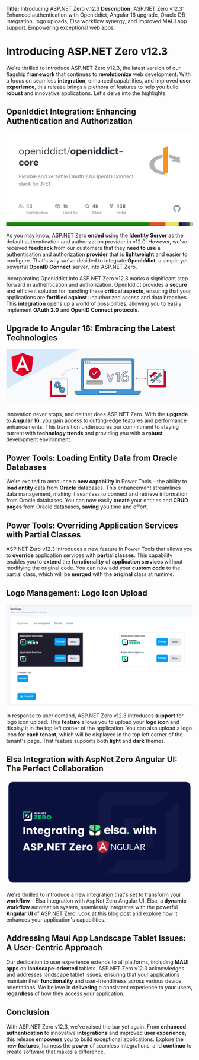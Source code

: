**Title:** Introducing ASP.NET Zero v.12.3
**Description:** ASP.NET Zero v12.3: Enhanced authentication with OpenIddict, Angular 16 upgrade, Oracle DB integration, logo uploads, Elsa workflow synergy, and improved MAUI app support. Empowering exceptional web apps.

# Introducing ASP.NET Zero v12.3

We're thrilled to introduce ASP.NET Zero v12.3, the latest version of our flagship **framework** that continues to **revolutionize** web development. With a focus on seamless **integration**, enhanced capabilities, and improved **user experience**, this release brings a plethora of features to help you build **robust** and innovative applications. Let's delve into the highlights:

## OpenIddict Integration: Enhancing Authentication and Authorization

![OpenIddict](images/blog/openiddict-core.png)

As you may know, ASP.NET Zero **ended** using the **Identity Server** as the default authentication and authorization provider in v12.0. However, we've received **feedback** from our customers that they **need to use** a authentication and authorization **provider** that is **lightweight** and easier to configure. That's why we've decided to integrate **OpenIddict**, a simple yet powerful **OpenID Connect** server, into ASP.NET Zero.

Incorporating OpenIddict into ASP.NET Zero v12.3 marks a significant step forward in authentication and authorization. OpenIddict provides a **secure** and efficient solution for handling these **critical aspects**, ensuring that your applications are **fortified against** unauthorized access and data breaches. This **integration** opens up a world of possibilities, allowing you to easily implement **OAuth 2.0** and **OpenID Connect protocols**.

## Upgrade to Angular 16: Embracing the Latest Technologies

![Angular 16](images/blog/angular16.webp)

Innovation never stops, and neither does ASP.NET Zero. With the **upgrade** to **Angular 16**, you gain access to cutting-edge features and performance enhancements. This transition underscores our commitment to staying current with **technology trends** and providing you with a **robust** development environment.

## Power Tools: Loading Entity Data from Oracle Databases

We're excited to announce a **new capability** in Power Tools – the ability to **load entity** data from **Oracle** databases. This enhancement streamlines data management, making it seamless to connect and retrieve information from Oracle databases. You can now easily **create** your entities and **CRUD pages** from Oracle databases, **saving** you time and effort.

## Power Tools: Overriding Application Services with Partial Classes

ASP.NET Zero v12.3 introduces a new feature in Power Tools that allows you to **override** application services with **partial classes**. This capability enables you to **extend** the **functionality** of **application services** without modifying the original code. You can now add your **custom code** to the partial class, which will be **merged** with the **original** class at runtime.

## Logo Management: Logo Icon Upload

![Logo Icon Upload](images/blog/upload-logo-icon-aspnetzero.png)

In response to user demand, ASP.NET Zero v12.3 introduces **support** for logo icon upload. This **feature** allows you to upload your **logo icon** and display it in the top left corner of the application. You can also upload a logo icon for **each tenant**, which will be displayed in the top left corner of the tenant's page. That feature supports both **light** and **dark** themes.

## Elsa Integration with AspNet Zero Angular UI: The Perfect Collaboration

![Elsa](images/blog/integrating-elsa-with-asp.net-zero-angular.png)

We're thrilled to introduce a new integration that's set to transform your **workflow** – Elsa integration with AspNet Zero Angular UI. Elsa, a **dynamic workflow** automation system, seamlessly integrates with the powerful **Angular UI** of ASP.NET Zero. Look at this [blog post](https://aspnetzero.com/blog/integrating-elsa-with-aspnet-zero-angular) and explore how it enhances your application's capabilities.

## Addressing Maui App Landscape Tablet Issues: A User-Centric Approach

Our dedication to user experience extends to all platforms, including **MAUI apps** on **landscape-oriented** tablets. ASP.NET Zero v12.3 acknowledges and addresses landscape tablet issues, ensuring that your applications maintain their **functionality** and user-friendliness across various device orientations. We believe in **delivering** a consistent experience to your users, **regardless** of how they access your application.

## Conclusion

With ASP.NET Zero v12.3, we've raised the bar yet again. From **enhanced authentication** to innovative **integrations** and improved **user experience**, this release **empowers** you to build exceptional applications. Explore the new **features**, harness the **power** of seamless integrations, and **continue** to create software that makes a difference.
